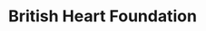 ---
title: "British Heart Foundation"
url: /dundee/british-heart-foundation-murraygate/
shop: charity
---